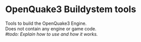 # OpenQuake3 Buildystem tools
Tools to build the OpenQuake3 Engine.  
Does not contain any engine or game code.  
_#todo: Explain how to use and how it works._  
